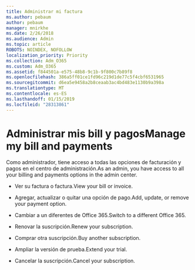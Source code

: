 ```yaml
---
title: Administrar mi factura
ms.author: pebaum
author: pebaum
manager: mnirkhe
ms.date: 2/26/2018
ms.audience: Admin
ms.topic: article
ROBOTS: NOINDEX, NOFOLLOW
localization_priority: Priority
ms.collection: Adm_O365
ms.custom: Adm_O365
ms.assetid: f844501a-e575-48b8-9c1b-9f800c7b89f8
ms.openlocfilehash: 386a5ff01ce1fd96c219d1de77c5f4cbf6531965
ms.sourcegitcommit: d6ea5e9458a2b8ceaab3ac4bd483e1130b9a398a
ms.translationtype: MT
ms.contentlocale: es-ES
ms.lasthandoff: 01/15/2019
ms.locfileid: "28313861"
---
```

# <a name="manage-my-bill-and-payments"></a><span data-ttu-id="72c8c-102">Administrar mis bill y pagos</span><span class="sxs-lookup"><span data-stu-id="72c8c-102">Manage my bill and payments</span></span>

<span data-ttu-id="72c8c-103">Como administrador, tiene acceso a todas las opciones de facturación y pagos en el centro de administración.</span><span class="sxs-lookup"><span data-stu-id="72c8c-103">As an admin, you have access to all your billing and payments options in the admin center.</span></span>
  
- <span data-ttu-id="72c8c-104">Ver su factura o factura.</span><span class="sxs-lookup"><span data-stu-id="72c8c-104">View your bill or invoice.</span></span>
    
- <span data-ttu-id="72c8c-105">Agregar, actualizar o quitar una opción de pago.</span><span class="sxs-lookup"><span data-stu-id="72c8c-105">Add, update, or remove your payment option.</span></span>
    
- <span data-ttu-id="72c8c-106">Cambiar a un diferentes de Office 365.</span><span class="sxs-lookup"><span data-stu-id="72c8c-106">Switch to a different Office 365.</span></span>
    
- <span data-ttu-id="72c8c-107">Renovar la suscripción.</span><span class="sxs-lookup"><span data-stu-id="72c8c-107">Renew your subscription.</span></span>
    
- <span data-ttu-id="72c8c-108">Comprar otra suscripción.</span><span class="sxs-lookup"><span data-stu-id="72c8c-108">Buy another subscription.</span></span>
    
- <span data-ttu-id="72c8c-109">Ampliar la versión de prueba.</span><span class="sxs-lookup"><span data-stu-id="72c8c-109">Extend your trial.</span></span>
    
- <span data-ttu-id="72c8c-110">Cancelar la suscripción.</span><span class="sxs-lookup"><span data-stu-id="72c8c-110">Cancel your subscription.</span></span>
    

